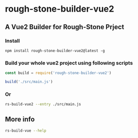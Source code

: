 # rough-stone-builder-vue2

## A Vue2 Builder for Rough-Stone Prject

### Install

```
npm install rough-stone-builder-vue2@latest -g
```

### Build your whole vue2 project using following scripts

```javascript
const build = require('rough-stone-builder-vue2')

build('./src/main.js')
```

### Or

```bash
rs-build-vue2 --entry ./src/main.js
```

## More info
```bash
rs-build-vue --help
```